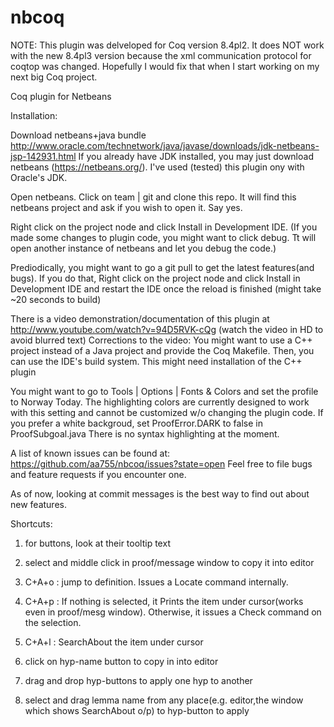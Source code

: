 nbcoq
=====

NOTE: This plugin was delveloped for Coq version 8.4pl2. It does NOT work with the new 8.4pl3 version because the xml communication protocol for coqtop was changed. Hopefully I would fix that when I start working on my next big Coq project.


Coq plugin for Netbeans

Installation:


Download netbeans+java bundle
http://www.oracle.com/technetwork/java/javase/downloads/jdk-netbeans-jsp-142931.html
If you already have JDK installed, you may just download netbeans (https://netbeans.org/).
I've used (tested) this plugin ony with Oracle's JDK.

Open netbeans. Click on team | git and clone this repo.
It will find this netbeans project and ask if you wish to open it.
Say yes.


Right click on the project node and click Install in Development IDE.
(If you made some changes to plugin code, you might want to click debug. Tt will open another instance of netbeans
and let you debug the code.)


Prediodically, you might want to go a git pull to get the latest features(and bugs).
If you do that, Right click on the project node and click Install in Development IDE and restart the IDE
once the reload is finished (might take ~20 seconds to build)


There is a video demonstration/documentation of this plugin at 
http://www.youtube.com/watch?v=94D5RVK-cQg
(watch the video in HD to avoid blurred text)
Corrections to the video: 
You might want to use a C++ project instead of a Java project and provide the Coq Makefile.
Then, you can use the IDE's build system. This might need installation 
of the C++ plugin

You might want to go to Tools | Options | Fonts & Colors and set the profile to Norway Today.
The highlighting colors are currently designed to work with this setting
and cannot be customized w/o changing the plugin code.
If you prefer a white backgroud, set ProofError.DARK to false in ProofSubgoal.java
There is no syntax highlighting at the moment.


A list of known issues can be found at:
https://github.com/aa755/nbcoq/issues?state=open
Feel free to file bugs and feature requests if you encounter one.

As of now, looking at commit messages is the best way to find out about new features.

Shortcuts:

1) for buttons, look at their tooltip text

2) select and middle click in proof/message window to copy it into editor

3) C+A+o : jump to definition. Issues a Locate command internally.

4) C+A+p : If nothing is selected, it Prints the item under cursor(works even in proof/mesg window). Otherwise, it issues a Check command on the selection.

5) C+A+l : SearchAbout the item under cursor

6) click on hyp-name button to copy in into editor

7) drag and drop hyp-buttons to apply one hyp to another

8) select and drag lemma name from any place(e.g. editor,the window which shows SearchAbout o/p) to hyp-button to apply
